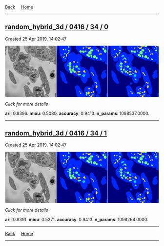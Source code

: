 
[Back](..)&nbsp;&nbsp;&nbsp;&nbsp;&nbsp;[Home](https://leapmanlab.github.io/snapshots)

---

<div class="summary"><a href="0"><h2>random_hybrid_3d / 0416 / 34 / 0</h2></a><p>Created 25 Apr 2019, 14:02:47
</p><a href="0"><img src="0/media/summary.png" align="center"></a><p>
<i>Click for more details</i>
</p></div>

**ari**: 0.8396. **miou**: 0.5080. **accuracy**: 0.9413. **n_params**: 1098537.0000. 

---

<div class="summary"><a href="1"><h2>random_hybrid_3d / 0416 / 34 / 1</h2></a><p>Created 25 Apr 2019, 14:02:47
</p><a href="1"><img src="1/media/summary.png" align="center"></a><p>
<i>Click for more details</i>
</p></div>

**ari**: 0.8391. **miou**: 0.5371. **accuracy**: 0.9413. **n_params**: 1098264.0000. 

---

[Back](..)&nbsp;&nbsp;&nbsp;&nbsp;&nbsp;[Home](https://leapmanlab.github.io/snapshots)

---
